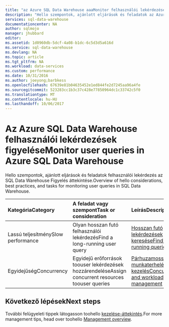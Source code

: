 ```yaml
---
title: "az Azure SQL Data Warehouse aaaMonitor felhasználói lekérdezések |} Microsoft Docs"
description: "Hello szempontok, ajánlott eljárások és feladatok az Azure SQL Data Warehouse felhasználói lekérdezések Figyelés áttekintése"
services: sql-data-warehouse
documentationcenter: NA
author: sqlmojo
manager: jhubbard
editor: 
ms.assetid: 1d0960db-5dcf-4a08-b1dc-6c5d3d5a616d
ms.service: sql-data-warehouse
ms.devlang: NA
ms.topic: article
ms.tgt_pltfrm: NA
ms.workload: data-services
ms.custom: performance
ms.date: 10/31/2016
ms.author: joeyong;barbkess
ms.openlocfilehash: 67639e81b04635452e1ed844fe2d7245aa96a4fe
ms.sourcegitcommit: 523283cc1b3c37c428e77850964dc1c33742c5f0
ms.translationtype: MT
ms.contentlocale: hu-HU
ms.lasthandoff: 10/06/2017
---
```

# <a name="monitor-user-queries-in-azure-sql-data-warehouse"></a><span data-ttu-id="95c3d-103">Az Azure SQL Data Warehouse felhasználói lekérdezések figyelése</span><span class="sxs-lookup"><span data-stu-id="95c3d-103">Monitor user queries in Azure SQL Data Warehouse</span></span>
<span data-ttu-id="95c3d-104">Hello szempontok, ajánlott eljárások és feladatok felhasználói lekérdezés az SQL Data Warehouse Figyelés áttekintése.</span><span class="sxs-lookup"><span data-stu-id="95c3d-104">Overview of hello considerations, best practices, and tasks for monitoring user queries in SQL Data Warehouse.</span></span>

| <span data-ttu-id="95c3d-105">Kategória</span><span class="sxs-lookup"><span data-stu-id="95c3d-105">Category</span></span> | <span data-ttu-id="95c3d-106">A feladat vagy szempont</span><span class="sxs-lookup"><span data-stu-id="95c3d-106">Task or consideration</span></span> | <span data-ttu-id="95c3d-107">Leírás</span><span class="sxs-lookup"><span data-stu-id="95c3d-107">Description</span></span> |
|:--- |:--- |:--- |
| <span data-ttu-id="95c3d-108">Lassú teljesítmény</span><span class="sxs-lookup"><span data-stu-id="95c3d-108">Slow performance</span></span> |<span data-ttu-id="95c3d-109">Olyan hosszan futó felhasználói lekérdezés</span><span class="sxs-lookup"><span data-stu-id="95c3d-109">Find a long-running user query</span></span> |<span data-ttu-id="95c3d-110">[Hosszan futó lekérdezések keresése][Find long-running queries]</span><span class="sxs-lookup"><span data-stu-id="95c3d-110">[Find long-running queries][Find long-running queries]</span></span> |
| <span data-ttu-id="95c3d-111">Egyidejűség</span><span class="sxs-lookup"><span data-stu-id="95c3d-111">Concurrency</span></span> |<span data-ttu-id="95c3d-112">Egyidejű erőforrások toouser lekérdezések hozzárendelése</span><span class="sxs-lookup"><span data-stu-id="95c3d-112">Assign concurrent resources toouser queries</span></span> |<span data-ttu-id="95c3d-113">[Párhuzamossági és munkaterhelés-kezelés][Concurrency and workload management]</span><span class="sxs-lookup"><span data-stu-id="95c3d-113">[Concurrency and workload management][Concurrency and workload management]</span></span> |

## <a name="next-steps"></a><span data-ttu-id="95c3d-114">Következő lépések</span><span class="sxs-lookup"><span data-stu-id="95c3d-114">Next steps</span></span>
<span data-ttu-id="95c3d-115">További felügyeleti tippek látogasson toohello [kezelése-áttekintés][Management overview].</span><span class="sxs-lookup"><span data-stu-id="95c3d-115">For more management tips, head over toohello [Management overview][Management overview].</span></span>

<!--Image references-->

<!--Article references-->
[Find long-running queries]: sql-data-warehouse-manage-monitor.md
[Concurrency and workload management]: sql-data-warehouse-develop-concurrency.md
[Management overview]: sql-data-warehouse-overview-manage.md

<!--MSDN references-->


<!--Other Web references-->
